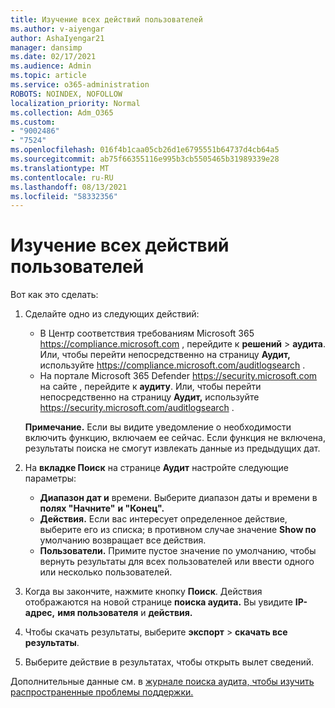 ```yaml
---
title: Изучение всех действий пользователей
ms.author: v-aiyengar
author: AshaIyengar21
manager: dansimp
ms.date: 02/17/2021
ms.audience: Admin
ms.topic: article
ms.service: o365-administration
ROBOTS: NOINDEX, NOFOLLOW
localization_priority: Normal
ms.collection: Adm_O365
ms.custom:
- "9002486"
- "7524"
ms.openlocfilehash: 016f4b1caa05cb26d1e6795551b64737d4cb64a5
ms.sourcegitcommit: ab75f66355116e995b3cb5505465b31989339e28
ms.translationtype: MT
ms.contentlocale: ru-RU
ms.lasthandoff: 08/13/2021
ms.locfileid: "58332356"
---
```

# <a name="investigate-all-the-users-activities"></a>Изучение всех действий пользователей

Вот как это сделать:

1. Сделайте одно из следующих действий:
   - В Центр соответствия требованиям Microsoft 365 <https://compliance.microsoft.com> , перейдите к **решений** \> **аудита**. Или, чтобы перейти непосредственно на страницу **Аудит,** используйте <https://compliance.microsoft.com/auditlogsearch> .
   - На портале Microsoft 365 Defender <https://security.microsoft.com> на сайте , перейдите к **аудиту**. Или, чтобы перейти непосредственно на страницу **Аудит,** используйте <https://security.microsoft.com/auditlogsearch> .

    **Примечание.** Если вы видите уведомление о необходимости включить функцию, включаем ее сейчас. Если функция не включена, результаты поиска не смогут извлекать данные из предыдущих дат.

2. На **вкладке Поиск** на странице **Аудит** настройте следующие параметры:
   - **Диапазон дат и** времени. Выберите диапазон даты и времени в **полях "Начните"** **и "Конец".**
   - **Действия.** Если вас интересует определенное действие, выберите его из списка; в противном случае значение **Show по** умолчанию возвращает все действия.
   - **Пользователи.** Примите пустое значение по умолчанию, чтобы вернуть результаты для всех пользователей или ввести одного или несколько пользователей.

3. Когда вы закончите, нажмите кнопку **Поиск**. Действия отображаются на новой странице **поиска аудита.** Вы увидите **IP-адрес,** **имя пользователя** и **действия.**

4. Чтобы скачать результаты, выберите **экспорт** \> **скачать все результаты**.

5. Выберите действие в результатах, чтобы открыть вылет сведений.

Дополнительные данные см. в [журнале поиска аудита, чтобы изучить распространенные проблемы поддержки.](https://docs.microsoft.com/microsoft-365/compliance/auditing-troubleshooting-scenarios)
